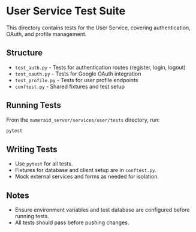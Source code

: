 # User Service Test Suite

This directory contains tests for the User Service, covering authentication, OAuth, and profile management.

## Structure
- `test_auth.py` - Tests for authentication routes (register, login, logout)
- `test_oauth.py` - Tests for Google OAuth integration
- `test_profile.py` - Tests for user profile endpoints
- `conftest.py` - Shared fixtures and test setup

## Running Tests
From the `numeraid_server/services/user/tests` directory, run:
```bash
pytest
```

## Writing Tests
- Use `pytest` for all tests.
- Fixtures for database and client setup are in `conftest.py`.
- Mock external services and forms as needed for isolation.

## Notes
- Ensure environment variables and test database are configured before running tests.
- All tests should pass before pushing changes.

